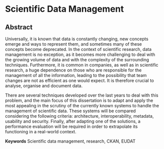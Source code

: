 # Scientific Data Management

## Abstract 

Universally, it is known that data is constantly changing, new concepts emerge and ways to represent them, and sometimes many of these concepts become deprecated. In the context of scientific research, data management is no exception, as it becomes more challenging to deal with the growing volume of data and with the complexity of the surrounding techniques. Furthermore, it is common in companies, as well as in scientific research, a huge dependence on those who are responsible for the management of all the information, leading to the possibility that team changes are not as efficient as one would expect. It is therefore crucial to analyse, organise and document data.

There are several techniques developed over the last years to deal with this problem, and the main focus of this dissertation is to adapt and apply the most appealing in the scrutiny of the currently known systems to handle the management of scientific data. These systems will be compared considering the following criteria: architecture, interoperability, metadata, usability and security. Finally, after adapting one of the solutions, a performance evaluation will be required in order to extrapolate its functioning in a real-world context.

**Keywords** Scientific data management, research, CKAN, EUDAT
